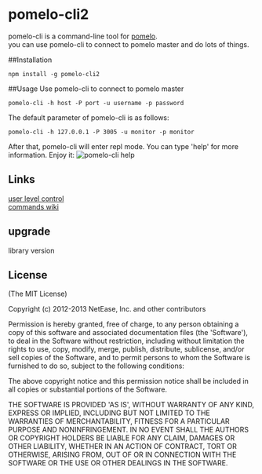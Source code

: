 pomelo-cli2
========

pomelo-cli is a command-line tool for [pomelo](https://github.com/NetEase/pomelo).  
you can use pomelo-cli to connect to pomelo master and do lots of things.

##Installation
```
npm install -g pomelo-cli2
```
##Usage
Use pomelo-cli to connect to pomelo master  

```
pomelo-cli -h host -P port -u username -p password  
```  

The default parameter of pomelo-cli is as follows:

```  
pomelo-cli -h 127.0.0.1 -P 3005 -u monitor -p monitor 
```  

After that, pomelo-cli will enter repl mode. You can type 'help' for more information. 
Enjoy it:
![pomelo-cli help](http://ww1.sinaimg.cn/mw690/b7bc844fgw1eaa5s16o2uj20hv0k4whw.jpg)

## Links
[user level control](https://github.com/NetEase/pomelo-admin#user-level-control)  
[commands wiki](https://github.com/NetEase/pomelo-cli/wiki/pomelo-cli-man-page)

## upgrade
library version


## License

(The MIT License)

Copyright (c) 2012-2013 NetEase, Inc. and other contributors

Permission is hereby granted, free of charge, to any person obtaining
a copy of this software and associated documentation files (the
'Software'), to deal in the Software without restriction, including
without limitation the rights to use, copy, modify, merge, publish,
distribute, sublicense, and/or sell copies of the Software, and to
permit persons to whom the Software is furnished to do so, subject to
the following conditions:

The above copyright notice and this permission notice shall be
included in all copies or substantial portions of the Software.

THE SOFTWARE IS PROVIDED 'AS IS', WITHOUT WARRANTY OF ANY KIND,
EXPRESS OR IMPLIED, INCLUDING BUT NOT LIMITED TO THE WARRANTIES OF
MERCHANTABILITY, FITNESS FOR A PARTICULAR PURPOSE AND NONINFRINGEMENT.
IN NO EVENT SHALL THE AUTHORS OR COPYRIGHT HOLDERS BE LIABLE FOR ANY
CLAIM, DAMAGES OR OTHER LIABILITY, WHETHER IN AN ACTION OF CONTRACT,
TORT OR OTHERWISE, ARISING FROM, OUT OF OR IN CONNECTION WITH THE
SOFTWARE OR THE USE OR OTHER DEALINGS IN THE SOFTWARE.
